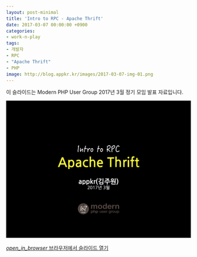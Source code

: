 ```yaml
---
layout: post-minimal
title: 'Intro to RPC - Apache Thrift'
date: 2017-03-07 00:00:00 +0900
categories:
- work-n-play
tags:
- 개발자
- RPC
- "Apache Thrift"
- PHP
image: http://blog.appkr.kr/images/2017-03-07-img-01.png
---
```


이 슬라이드는 Modern PHP User Group 2017년 3월 정기 모임 발표 자료입니다.

![Intro to RPC - Apache Thrift](/images/2017-03-07-img-01.png)

<div class="panel panel-default" style="width:100%; max-width: 600px; margin: 1em auto;">
  <div class="panel-body text-center">
    <a href="/files/RPC-intro-to-apache-thrift.pdf">
      <i class="material-icons">open_in_browser</i>
      브라우저에서 슬라이드 열기
    </a>
  </div>
</div>

